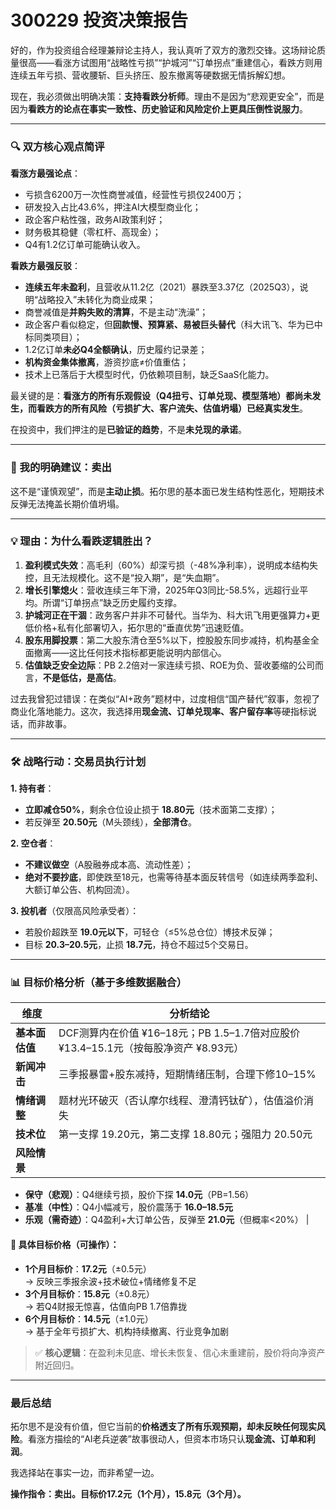 # 300229 投资决策报告

好的，作为投资组合经理兼辩论主持人，我认真听了双方的激烈交锋。这场辩论质量很高——看涨方试图用“战略性亏损”“护城河”“订单拐点”重建信心，看跌方则用连续五年亏损、营收腰斩、巨头挤压、股东撤离等硬数据无情拆解幻想。

现在，我必须做出明确决策：**支持看跌分析师**。理由不是因为“悲观更安全”，而是因为**看跌方的论点在事实一致性、历史验证和风险定价上更具压倒性说服力**。

---

### 🔍 双方核心观点简评

**看涨方最强论点**：  
- 亏损含6200万一次性商誉减值，经营性亏损仅2400万；  
- 研发投入占比43.6%，押注AI大模型商业化；  
- 政企客户粘性强，政务AI政策利好；  
- 财务极其稳健（零杠杆、高现金）；  
- Q4有1.2亿订单可能确认收入。

**看跌方最强反驳**：  
- **连续五年未盈利**，且营收从11.2亿（2021）暴跌至3.37亿（2025Q3），说明“战略投入”未转化为商业成果；  
- 商誉减值是**并购失败的清算**，不是主动“洗澡”；  
- 政企客户看似稳定，但**回款慢、预算紧、易被巨头替代**（科大讯飞、华为已中标同类项目）；  
- 1.2亿订单**未必Q4全额确认**，历史履约记录差；  
- **机构资金集体撤离**，游资抄底≠价值重估；  
- 技术上已落后于大模型时代，仍依赖项目制，缺乏SaaS化能力。

最关键的是：**看涨方的所有乐观假设（Q4扭亏、订单兑现、模型落地）都尚未发生，而看跌方的所有风险（亏损扩大、客户流失、估值坍塌）已经真实发生**。

在投资中，我们押注的是**已验证的趋势**，不是**未兑现的承诺**。

---

### 📌 我的明确建议：**卖出**

这不是“谨慎观望”，而是**主动止损**。拓尔思的基本面已发生结构性恶化，短期技术反弹无法掩盖长期价值坍塌。

---

### 💡 理由：为什么看跌逻辑胜出？

1. **盈利模式失效**：高毛利（60%）却深亏损（-48%净利率），说明成本结构失控，且无法规模化。这不是“投入期”，是“失血期”。
2. **增长引擎熄火**：营收连续三年下滑，2025年Q3同比-58.5%，远超行业平均。所谓“订单拐点”缺乏历史履约支撑。
3. **护城河正在干涸**：政务客户并非不可替代。当华为、科大讯飞用更强算力+更低价格+私有化部署切入，拓尔思的“垂直优势”迅速贬值。
4. **股东用脚投票**：第二大股东清仓至5%以下，控股股东同步减持，机构基金全面撤离——这比任何技术指标都更能说明内部信心。
5. **估值缺乏安全边际**：PB 2.2倍对一家连续亏损、ROE为负、营收萎缩的公司而言，**不是低估，是高估**。

过去我曾犯过错误：在类似“AI+政务”题材中，过度相信“国产替代”叙事，忽视了商业化落地能力。这次，我选择用**现金流、订单兑现率、客户留存率**等硬指标说话，而非故事。

---

### 🛠️ 战略行动：交易员执行计划

**1. 持有者**：  
- **立即减仓50%**，剩余仓位设止损于 **18.80元**（技术面第二支撑）；  
- 若反弹至 **20.50元**（M头颈线），**全部清仓**。

**2. 空仓者**：  
- **不建议做空**（A股融券成本高、流动性差）；  
- **绝对不要抄底**，即使跌至18元，也需等待基本面反转信号（如连续两季盈利、大额订单公告、机构回流）。

**3. 投机者**（仅限高风险承受者）：  
- 若股价超跌至 **19.0元以下**，可轻仓（≤5%总仓位）博技术反弹；  
- 目标 **20.3–20.5元**，止损 **18.7元**，持仓不超过5个交易日。

---

### 📊 目标价格分析（基于多维数据融合）

| 维度 | 分析结论 |
|------|--------|
| **基本面估值** | DCF测算内在价值 ¥16–18元；PB 1.5–1.7倍对应股价 ¥13.4–15.1元（按每股净资产 ¥8.93元） |
| **新闻冲击** | 三季报暴雷+股东减持，短期情绪压制，合理下修10–15% |
| **情绪调整** | 题材光环破灭（否认摩尔线程、澄清钙钛矿），估值溢价消失 |
| **技术位** | 第一支撑 19.20元，第二支撑 18.80元；强阻力 20.50元 |
| **风险情景** |  
- **保守（悲观）**：Q4继续亏损，股价下探 **14.0元**（PB=1.56）  
- **基准（中性）**：Q4小幅减亏，股价震荡于 **16.0–18.5元**  
- **乐观（需奇迹）**：Q4盈利+大订单公告，反弹至 **21.0元**（但概率<20%） |

#### 🎯 具体目标价格（可操作）：

- **1个月目标价**：**17.2元**（±0.5元）  
  → 反映三季报余波+技术破位+情绪修复不足  
- **3个月目标价**：**15.8元**（±0.8元）  
  → 若Q4财报无惊喜，估值向PB 1.7倍靠拢  
- **6个月目标价**：**14.5元**（±1.0元）  
  → 基于全年亏损扩大、机构持续撤离、行业竞争加剧  

> ✅ **核心逻辑**：在盈利未见底、增长未恢复、信心未重建前，股价将向净资产附近回归。

---

### 最后总结

拓尔思不是没有价值，但它当前的**价格透支了所有乐观预期，却未反映任何现实风险**。看涨方描绘的“AI老兵逆袭”故事很动人，但资本市场只认**现金流、订单和利润**。

我选择站在事实一边，而非希望一边。

**操作指令：卖出。目标价17.2元（1个月），15.8元（3个月）。**